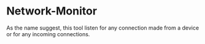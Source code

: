 # Network-Monitor
As the name suggest, this tool listen for any connection made from a device or for any incoming connections.
